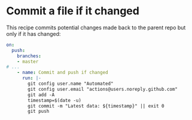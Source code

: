 # Commit a file if it changed

This recipe commits potential changes made back to the parent repo but only if it has changed:

```yaml
on:
  push:
    branches:
    - master
# ...
    - name: Commit and push if changed
      run: |-
        git config user.name "Automated"
        git config user.email "actions@users.noreply.github.com"
        git add -A
        timestamp=$(date -u)
        git commit -m "Latest data: ${timestamp}" || exit 0
        git push
```
